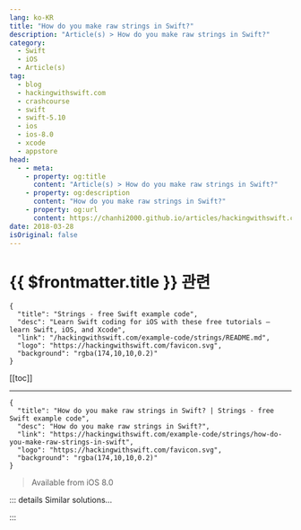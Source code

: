 ```yaml
---
lang: ko-KR
title: "How do you make raw strings in Swift?"
description: "Article(s) > How do you make raw strings in Swift?"
category:
  - Swift
  - iOS
  - Article(s)
tag: 
  - blog
  - hackingwithswift.com
  - crashcourse
  - swift
  - swift-5.10
  - ios
  - ios-8.0
  - xcode
  - appstore
head:
  - - meta:
    - property: og:title
      content: "Article(s) > How do you make raw strings in Swift?"
    - property: og:description
      content: "How do you make raw strings in Swift?"
    - property: og:url
      content: https://chanhi2000.github.io/articles/hackingwithswift.com/example-code/strings/how-do-you-make-raw-strings-in-swift.html
date: 2018-03-28
isOriginal: false
---
```


# {{ $frontmatter.title }} 관련

```component VPCard
{
  "title": "Strings - free Swift example code",
  "desc": "Learn Swift coding for iOS with these free tutorials – learn Swift, iOS, and Xcode",
  "link": "/hackingwithswift.com/example-code/strings/README.md",
  "logo": "https://hackingwithswift.com/favicon.svg",
  "background": "rgba(174,10,10,0.2)"
}
```

[[toc]]

---

```component VPCard
{
  "title": "How do you make raw strings in Swift? | Strings - free Swift example code",
  "desc": "How do you make raw strings in Swift?",
  "link": "https://hackingwithswift.com/example-code/strings/how-do-you-make-raw-strings-in-swift",
  "logo": "https://hackingwithswift.com/favicon.svg",
  "background": "rgba(174,10,10,0.2)"
}
```

> Available from iOS 8.0

<!-- TODO: 작성 -->

<!-- 
Raw strings place hash signs – `#` – before and after their quote mark, and modify the way Swift handles strings in two ways.

First, a string that starts with `#"` must *end* with a `"#`, which means any quote marks inside the string are ignored:

```swift
let string1 = #"The rain in "Spain" falls mainly on the Spaniards"#
```

Second, any escape sequences – things that start with `\` – now have their regular meaning. So, this will print one line of text:

```swift
let string2 = #"The rain\nin Spain\nfalls mainly\non the Spaniards"#
```

With a regular Swift string the instances of `\n` would have been interpreted as line breaks.

If you want to use escape characters, for example if you want to use string interpolation, you must use `\#(yourValue)`, like this:

```swift
let name = "Duane Dibbley"
print(#"Hello! My name is \#(name)."#)
```

-->

::: details Similar solutions…

<!--
/example-code/system/how-to-run-code-when-your-app-is-terminated">How to run code when your app is terminated 
/quick-start/swiftui/swiftui-tips-and-tricks">SwiftUI tips and tricks 
/example-code/uikit/how-to-localize-your-ios-app">How to localize your iOS app 
/example-code/uikit/how-to-create-live-playgrounds-in-xcode">How to create live playgrounds in Xcode 
/quick-start/swiftui/how-to-use-instruments-to-profile-your-swiftui-code-and-identify-slow-layouts">How to use Instruments to profile your SwiftUI code and identify slow layouts</a>
-->

:::


